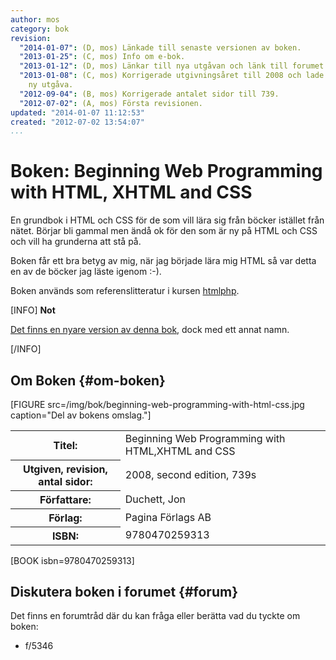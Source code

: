 ```yaml
---
author: mos
category: bok
revision:
  "2014-01-07": (D, mos) Länkade till senaste versionen av boken.
  "2013-01-25": (C, mos) Info om e-bok.
  "2013-01-12": (D, mos) Länkar till nya utgåvan och länk till forumet.
  "2013-01-08": (C, mos) Korrigerade utgivningsåret till 2008 och lade till info om
    ny utgåva.
  "2012-09-04": (B, mos) Korrigerade antalet sidor till 739.
  "2012-07-02": (A, mos) Första revisionen.
updated: "2014-01-07 11:12:53"
created: "2012-07-02 13:54:07"
...
```

Boken: Beginning Web Programming with HTML, XHTML and CSS
==================================

En grundbok i HTML och CSS för de som vill lära sig från böcker istället från nätet. Börjar bli gammal men ändå ok för den som är ny på HTML och CSS och vill ha grunderna att stå på.

<!--more-->

Boken får ett bra betyg av mig, när jag började lära mig HTML så var detta en av de böcker jag läste igenom :-).

Boken används som referenslitteratur i kursen [htmlphp](/htmlphp).


[INFO]
**Not**

[Det finns en nyare version av denna bok](kunskap/boken-beginning-html-xhtml-css-and-javascript), dock med ett annat namn.

[/INFO]


Om Boken {#om-boken}
--------------------

[FIGURE src=/img/bok/beginning-web-programming-with-html-css.jpg caption="Del av bokens omslag."]

<table>
<tr><th>Titel:</th><td>Beginning Web Programming with HTML,XHTML and CSS<td></tr>
<tr><th>Utgiven, revision, antal sidor:</th><td>2008, second edition, 739s<td></tr>
<tr><th>Författare:</th><td>Duchett, Jon<td></tr>
<tr><th>Förlag:</th><td>Pagina Förlags AB<td></tr>
<tr><th>ISBN:</th><td>9780470259313<td></tr>
</table>

[BOOK isbn=9780470259313]



Diskutera boken i forumet {#forum}
----------------------------------

Det finns en forumtråd där du kan fråga eller berätta vad du tyckte om boken:

* f/5346




